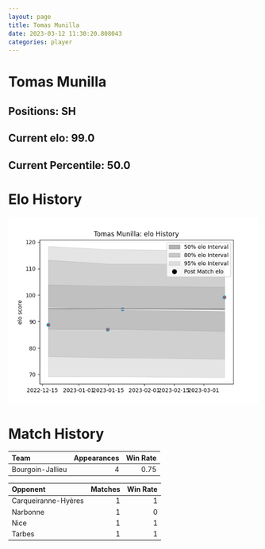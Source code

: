 ```yaml
---  
layout: page  
title: Tomas Munilla  
date: 2023-03-12 11:30:20.808043  
categories: player  
---
```

# Tomas Munilla

## Positions: SH

## Current elo: 99.0

## Current Percentile: 50.0

# Elo History


![elo history](history_TomasMunilla.png)
# Match History


| Team             |   Appearances |   Win Rate |
|:-----------------|--------------:|-----------:|
| Bourgoin-Jallieu |             4 |       0.75 |

| Opponent            |   Matches |   Win Rate |
|:--------------------|----------:|-----------:|
| Carqueiranne-Hyères |         1 |          1 |
| Narbonne            |         1 |          0 |
| Nice                |         1 |          1 |
| Tarbes              |         1 |          1 |